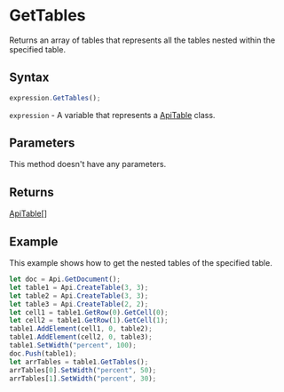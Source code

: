 # GetTables

Returns an array of tables that represents all the tables nested within the specified table.

## Syntax

```javascript
expression.GetTables();
```

`expression` - A variable that represents a [ApiTable](../ApiTable.md) class.

## Parameters

This method doesn't have any parameters.

## Returns

[ApiTable[]](../../ApiTable/ApiTable.md)

## Example

This example shows how to get the nested tables of the specified table.

```javascript editor-docx
let doc = Api.GetDocument();
let table1 = Api.CreateTable(3, 3);
let table2 = Api.CreateTable(3, 3);
let table3 = Api.CreateTable(2, 2);
let cell1 = table1.GetRow(0).GetCell(0);
let cell2 = table1.GetRow(1).GetCell(1);
table1.AddElement(cell1, 0, table2);
table1.AddElement(cell2, 0, table3);
table1.SetWidth("percent", 100);
doc.Push(table1);
let arrTables = table1.GetTables();
arrTables[0].SetWidth("percent", 50);
arrTables[1].SetWidth("percent", 30);
```
